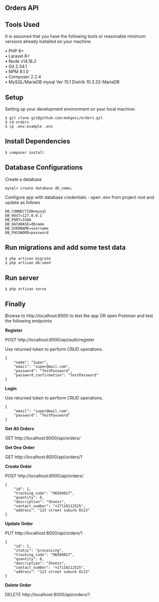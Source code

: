 ## Orders API


## Tools Used

It is assumed that you have the following tools or reasonable minimum versions already installed on your machine.

•	PHP 8+<br>
•	Laravel 8+<br>
•	Node v14.18.2<br>
•	Git 2.34.1<br>
•	NPM 8.1.0<br>
•	Composer 2.2.4<br>
•	MySQL/MariaDB mysql  Ver 15.1 Distrib 10.3.32-MariaDB<br>


## Setup 

Setting up your development environment on your local machine: 

```
$ git clone git@github.com:mokgosi/orders.git
$ cd orders
$ cp .env.example .env

```

## Install Dependencies

```
$ composer install

```

## Database Configurations

Create a database

```
mysql> create database db_name;

```

Configure app with database credentials - open .env from project root and update as follows

```
DB_CONNECTION=mysql
DB_HOST=127.0.0.1
DB_PORT=3306
DB_DATABASE=dbname
DB_USERNAME=username
DB_PASSWORD=password

```

## Run migrations and add some test data

```
$ php artisan migrate
$ php artisan db:seed

```

## Run server

```
$ php artisan serve

```

## Finally

Browse to http://localhost:8000 to test the app  OR  open Postman and test the following endpoints

**Register**

POST http://localhost:8000/api/auth/register

Use returned token to perform CRUD operations.

```
{
    "name": "Super",
    "email": "super@mail.com",
    "password": "TestPassword",
    "password_confirmation": "TestPassword"
}
```

**Login**

Use returned token to perform CRUD operations.

```
{
    "email": "super@mail.com",
    "password": "TestPassword"
}
```

**Get All Orders**

GET http://localhost:8000/api/orders/

**Get One Order**

GET http://localhost:8000/api/orders/1

**Create Order**

POST http://localhost:8000/api/orders/

```
{
    "id": 1,
    "tracking_code": "96504017",
    "quantity": 6,
    "description": "Shoess",
    "contact_number": "+27110112525",
    "address": "123 street suburb 0113"
}

```

**Update Order**

PUT http://localhost:8000/api/orders/1

```
{
    "id": 1,
    "status": "processing",
    "tracking_code": "96504017",
    "quantity": 6,
    "description": "Shoess",
    "contact_number": "+27110112525",
    "address": "123 street suburb 0113"
}

```

**Delete Order**

DELETE http://localhost:8000/api/orders/1


